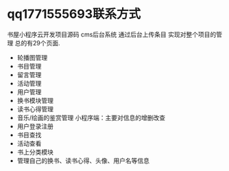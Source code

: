 # qq1771555693联系方式

书屋小程序云开发项目源码 cms后台系统 通过后台上传条目 实现对整个项目的管理 总的有29个页面.
- 轮播图管理
- 书目管理
- 留言管理
- 活动管理
- 用户管理
- 换书模块管理
- 读书心得管理
- 音乐/绘画的鉴赏管理
小程序端：主要对信息的增删改查
- 用户登录注册
- 书目查找
- 活动查看
- 书上分类模块
- 管理自己的换书、读书心得、头像、用户名等信息

